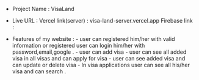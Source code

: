 * Project Name : VisaLand
* Live URL : Vercel link(server) : visa-land-server.vercel.app
             Firebase link : 

* Features of my website :
                         - user can registered him/her with valid information or registered user can login  him/her with password,email,google .
                         - user can add visa
                         - user can see all added visa in all visas and can apply for visa
                         - user can see added visa and can update or delete visa
                         - In visa applications user can see all his/her visa and can search .
